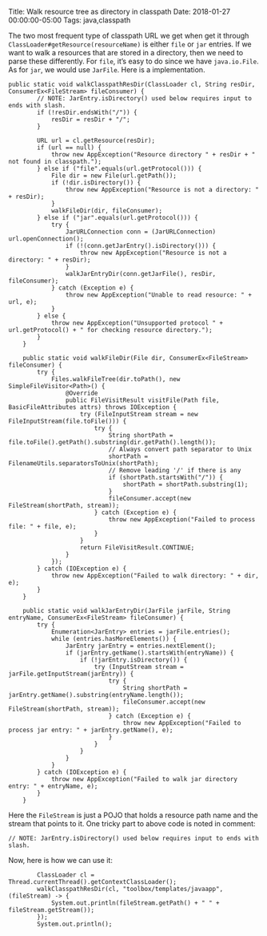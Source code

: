 Title: Walk resource tree as directory in classpath
Date: 2018-01-27 00:00:00-05:00
Tags: java,classpath



The two most frequent type of classpath URL we get when get it through
`ClassLoader#getResource(resourceName)` is either `file` or `jar`
entries. If we want to walk a resources that are stored in a directory,
then we need to parse these differently. For `file`, it’s easy to do
since we have `java.io.File`. As for `jar`, we would use `JarFile`. Here
is a implementation.

    public static void walkClasspathResDir(ClassLoader cl, String resDir, ConsumerEx<FileStream> fileConsumer) {
            // NOTE: JarEntry.isDirectory() used below requires input to ends with slash.
            if (!resDir.endsWith("/")) {
                resDir = resDir + "/";
            }

            URL url = cl.getResource(resDir);
            if (url == null) {
                throw new AppException("Resource directory " + resDir + " not found in classpath.");
            } else if ("file".equals(url.getProtocol())) {
                File dir = new File(url.getPath());
                if (!dir.isDirectory()) {
                    throw new AppException("Resource is not a directory: " + resDir);
                }
                walkFileDir(dir, fileConsumer);
            } else if ("jar".equals(url.getProtocol())) {
                try {
                    JarURLConnection conn = (JarURLConnection) url.openConnection();
                    if (!(conn.getJarEntry().isDirectory())) {
                        throw new AppException("Resource is not a directory: " + resDir);
                    }
                    walkJarEntryDir(conn.getJarFile(), resDir, fileConsumer);
                } catch (Exception e) {
                    throw new AppException("Unable to read resource: " + url, e);
                }
            } else {
                throw new AppException("Unsupported protocol " + url.getProtocol() + " for checking resource directory.");
            }
        }

        public static void walkFileDir(File dir, ConsumerEx<FileStream> fileConsumer) {
            try {
                Files.walkFileTree(dir.toPath(), new SimpleFileVisitor<Path>() {
                    @Override
                    public FileVisitResult visitFile(Path file, BasicFileAttributes attrs) throws IOException {
                        try (FileInputStream stream = new FileInputStream(file.toFile())) {
                            try {
                                String shortPath = file.toFile().getPath().substring(dir.getPath().length());
                                // Always convert path separator to Unix
                                shortPath = FilenameUtils.separatorsToUnix(shortPath);
                                // Remove leading '/' if there is any
                                if (shortPath.startsWith("/")) {
                                    shortPath = shortPath.substring(1);
                                }
                                fileConsumer.accept(new FileStream(shortPath, stream));
                            } catch (Exception e) {
                                throw new AppException("Failed to process file: " + file, e);
                            }
                        }
                        return FileVisitResult.CONTINUE;
                    }
                });
            } catch (IOException e) {
                throw new AppException("Failed to walk directory: " + dir, e);
            }
        }

        public static void walkJarEntryDir(JarFile jarFile, String entryName, ConsumerEx<FileStream> fileConsumer) {
            try {
                Enumeration<JarEntry> entries = jarFile.entries();
                while (entries.hasMoreElements()) {
                    JarEntry jarEntry = entries.nextElement();
                    if (jarEntry.getName().startsWith(entryName)) {
                        if (!jarEntry.isDirectory()) {
                            try (InputStream stream = jarFile.getInputStream(jarEntry)) {
                                try {
                                    String shortPath = jarEntry.getName().substring(entryName.length());
                                    fileConsumer.accept(new FileStream(shortPath, stream));
                                } catch (Exception e) {
                                    throw new AppException("Failed to process jar entry: " + jarEntry.getName(), e);
                                }
                            }
                        }
                    }
                }
            } catch (IOException e) {
                throw new AppException("Failed to walk jar directory entry: " + entryName, e);
            }
        }

Here the `FileStream` is just a POJO that holds a resource path name and
the stream that points to it. One tricky part to above code is noted in
comment:

    // NOTE: JarEntry.isDirectory() used below requires input to ends with slash.

Now, here is how we can use it:

            ClassLoader cl = Thread.currentThread().getContextClassLoader();
            walkClasspathResDir(cl, "toolbox/templates/javaapp", (fileStream) -> {
                System.out.println(fileStream.getPath() + " " + fileStream.getStream());
            });
            System.out.println();

